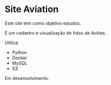 # Site Aviation

Este site tem como objetivo estudos.

É um cadastro e visualização de fotos de Aviões.

Utiliza:
- Python
- Docker
- MySQL
- S3

Em desenvolvimento.